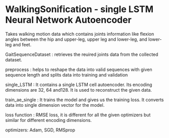 # WalkingSonification - single LSTM Neural Network Autoencoder

Takes walking motion data which contains joints information like flexion angles between the hip and upper-leg, upper leg and lower-leg, and lower-leg and feet.
 

GaitSequenceDataset : retrieves the reuired joints data from the collected dataset.

preprocess : helps to reshape the data into valid sequences with given sequence length and splits data into training and validation

single_LSTM : It contains a single LSTM cell autoencoder. Its encoding dimensions are 32, 64 and128. It is used to reconstruct the given data.
		  
train_ae_single : It trains the model and gives us the training loss. It converts data into single dimension vector for the model.

loss function : RMSE loss, it is different for all the given optimizers but similar for different encoding dimensions.

optimizers: Adam, SGD, RMSprop